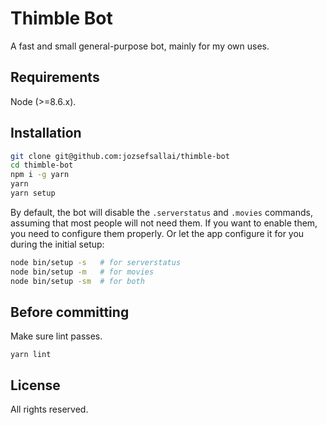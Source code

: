 # Thimble Bot

A fast and small general-purpose bot, mainly for my own uses.

## Requirements

Node (>=8.6.x).

## Installation

```sh
git clone git@github.com:jozsefsallai/thimble-bot
cd thimble-bot
npm i -g yarn
yarn
yarn setup
```

By default, the bot will disable the `.serverstatus` and `.movies` commands, assuming that most people will not need them. If you want to enable them, you need to configure them properly. Or let the app configure it for you during the initial setup:

```sh
node bin/setup -s   # for serverstatus
node bin/setup -m   # for movies
node bin/setup -sm  # for both
```

## Before committing

Make sure lint passes.

```
yarn lint
```

## License

All rights reserved.
